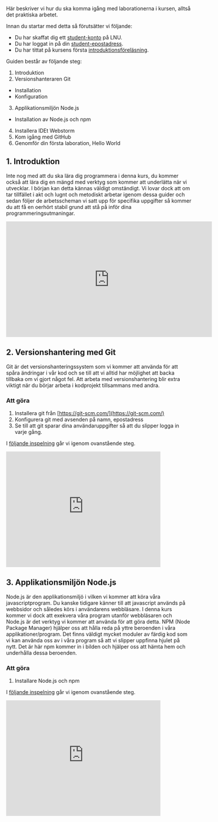 Här beskriver vi hur du ska komma igång med laborationerna i kursen, alltså det praktiska arbetet. 

Innan du startar med detta så förutsätter vi följande:
* Du har skaffat dig ett [student-konto](https://accountcheckout.lnu.se/SelectLanguage.aspx) på LNU.
* Du har loggat in på din [student-epostadress](http://lnu.se/student/vi-hjalper-dig/it-och-support/e-post).
* Du har tittat på kursens första [introduktionsföreläsning](https://coursepress.lnu.se/kurs/grundlaggande-programmering/introduktion/).  

Guiden består av följande steg:

1. Introduktion
2. Versionshanteraren Git
 * Installation
 * Konfiguration
3. Applikationsmiljön Node.js
 * Installation av Node.js och npm
4. Installera IDEt Webstorm
5. Kom igång med GitHub
6. Genomför din första laboration, Hello World

## 1. Introduktion
Inte nog med att du ska lära dig programmera i denna kurs, du kommer också att lära dig en mängd med verktyg som kommer att underlätta när vi utvecklar. I början kan detta kännas väldigt omständigt. Vi lovar dock att om tar tillfället i akt och lugnt och metodiskt arbetar igenom dessa guider och sedan följer de arbetsscheman vi satt upp för specifika uppgifter så kommer du att få en oerhört stabil grund att stå på inför dina programmeringsutmaningar. 

<iframe width="560" height="315" src="https://www.youtube.com/embed/RyKpl19Ezis?rel=0&amp;showinfo=0" frameborder="0" allowfullscreen></iframe>

## 2. Versionshantering med Git
Git är det versionshanteringssystem som vi kommer att använda för att spåra ändringar i vår kod och se till att vi alltid har möjlighet att backa tillbaka om vi gjort något fel. Att arbeta med versionshantering blir extra viktigt när du börjar arbeta i kodprojekt tillsammans med andra.

### Att göra
1. Installera git från [https://git-scm.com/](https://git-scm.com/)
2. Konfigurera git med avsenden på namn, epostadress
3. Se till att git sparar dina användaruppgifter så att du slipper logga in varje gång.

I [följande inspelning](https://youtu.be/iZYUfBR-DZM) går vi igenom ovanstående steg.
<iframe width="420" height="315" src="https://www.youtube.com/embed/iZYUfBR-DZM?rel=0&amp;showinfo=0" frameborder="0" allowfullscreen></iframe>

## 3. Applikationsmiljön Node.js
Node.js är den applikationsmiljö i vilken vi kommer att köra våra javascriptprogram. Du kanske tidigare känner till att javascript används på webbsidor och således körs i användarens webbläsare. I denna kurs kommer vi dock att exekvera våra program utanför webbläsaren och Node.js är det verktyg vi kommer att använda för att göra detta.
NPM (Node Package Manager) hjälper oss att hålla reda på yttre beroenden i våra applikationer/program. Det finns väldigt mycket moduler av färdig kod som vi kan använda oss av i våra program så att vi slipper uppfinna hjulet på nytt. Det är här npm kommer in i bilden och hjälper oss att hämta hem och underhålla dessa beroenden. 

### Att göra
1. Installare Node.js och npm

I [följande inspelning](https://youtu.be/lG-T8Ar6mDI) går vi igenom ovanstående steg.
<iframe width="420" height="315" src="https://www.youtube.com/embed/lG-T8Ar6mDI?rel=0&amp;showinfo=0" frameborder="0" allowfullscreen></iframe>
